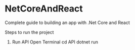 # NetCoreAndReact
Complete guide to building an app with .Net Core and React

Steps to run the project
1)  Run API
      Open Terminal
        cd API
        dotnet run